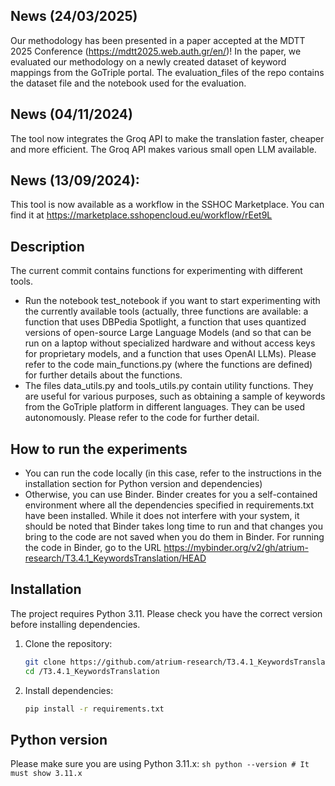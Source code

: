 ## News (24/03/2025)
Our methodology has been presented in a paper accepted at the MDTT 2025 Conference (https://mdtt2025.web.auth.gr/en/)! In the paper, we evaluated our methodology on a newly created dataset of keyword mappings from the GoTriple portal. The evaluation_files of the repo contains the dataset file and the notebook used for the evaluation. 


## News (04/11/2024)
The tool now integrates the Groq API to make the translation faster, cheaper and more efficient. The Groq API makes various small open LLM available.



## News (13/09/2024): 
This tool is now available as a workflow in the SSHOC Marketplace. You can find it at https://marketplace.sshopencloud.eu/workflow/rEet9L



## Description

The current commit contains functions for experimenting with different tools.

- Run the notebook test_notebook if you want to start experimenting with the currently available tools (actually, three functions are available: a function that uses DBPedia Spotlight, a function that uses quantized versions of open-source Large Language Models (and so that can be run on a laptop without specialized hardware and without access keys for proprietary models, and a function that uses OpenAI LLMs). Please refer to the code main_functions.py (where the functions are defined) for further details about the functions.
- The files data_utils.py and tools_utils.py contain utility functions. They are useful for various purposes, such as obtaining a sample
of keywords from the GoTriple platform in different languages. They can be used autonomously. Please refer to the code for further detail.

## How to run the experiments

- You can run the code locally (in this case, refer to the instructions in the installation section for Python version and dependencies)
- Otherwise, you can use Binder. Binder creates for you a self-contained environment where all the dependencies specified in requirements.txt have been installed. While it does not interfere with your system, it should be noted that Binder takes long time to run and that 
changes you bring to the code are not saved when you do them in Binder. 
For running the code in Binder, go to the URL https://mybinder.org/v2/gh/atrium-research/T3.4.1_KeywordsTranslation/HEAD


## Installation

The project requires Python 3.11. Please check you have the correct version before installing dependencies.


1. Clone the repository:
    ```sh
    git clone https://github.com/atrium-research/T3.4.1_KeywordsTranslation
    cd /T3.4.1_KeywordsTranslation
    ```

2. Install dependencies:
    ```sh
    pip install -r requirements.txt
    ```

## Python version

Please make sure you are using Python 3.11.x:
    ```sh
    python --version
    # It must show 3.11.x
    ```
